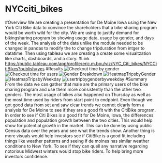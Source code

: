 # NYCciti_bikes
#Overview
We are creating a presentation for De Moine Iowa using the New York Citi Bike data to convince the shareholders that a bike sharing program would be worth wild for the city. We are using to justify demand for bikingsharing program by showing usage data, usage by gender, and days of the week. The analysis of the data unlike the module needed to be changed in pandas to modify the to change tripduration from intger to datatime. Then using tableau we are creating a create some visualtzation like charts, dashboards, and a story. 
#Link 
https://public.tableau.com/app/profile/eric.m.bou/viz/NYC_Citi_bikes/NYCCitiBikes?publish=yes
#Results
![Checkout time by gender](https://user-images.githubusercontent.com/99147715/172302636-a9619314-6316-4d1b-9ac0-cdbaec03ae9c.PNG)
![Checkout time for users](https://user-images.githubusercontent.com/99147715/172302739-945a9dcc-ffcd-49d4-9b01-2b10d4137b43.PNG)
![Gender Breakdown](https://user-images.githubusercontent.com/99147715/172302757-6db0b34c-efea-4f39-a14c-3eb3e760e9a7.PNG)
![HeatmapTripsbyGender](https://user-images.githubusercontent.com/99147715/172302773-1e7bb093-fa81-4065-bc82-f6ae7036616f.PNG)
![HeatmapTripsbyWeekday](https://user-images.githubusercontent.com/99147715/172302790-399d3cde-0ed8-47da-b3c1-1cb02e1077c2.PNG)
![usertripbygenderbyweekday](https://user-images.githubusercontent.com/99147715/172302816-e7b1e2c6-1460-4e92-b8fb-4062b9d8490f.PNG)
#Summary
From the data we can gather that male are the primary users of the bike sharing program and use them more consistently than the other two genders. The most usage of bikes also happened on Thursday as well as the most time used by riders from start point to endpoint. Even though we got good data from set and saw clear trends we cannot clearly form a analysis for De Moine to see if they are a good fit with the CitiBike program.
 In order to see if Citi Bikes is a good fit for De Moine, Iowa, the differences population and population growth between the two cities. This would help show for potential growth in the market. This can be done by using public Census data over the years and see what the trends show.
Another thing is more visuals would help investors see if CitiBike is a good fit including things like weather patterns and seeing if de moines has similar weather conditions to New York. To see if they can quell any narrative regarding notorious Midwest winters would stop bike riders. To help bring more investors confidence. 

